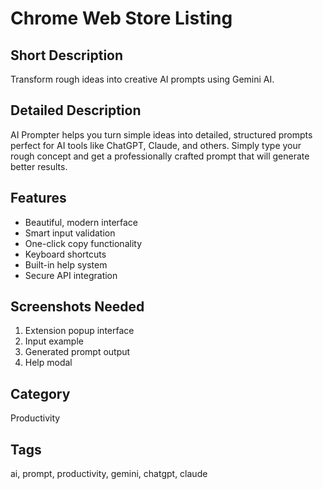 # Chrome Web Store Listing

## Short Description
Transform rough ideas into creative AI prompts using Gemini AI.

## Detailed Description
AI Prompter helps you turn simple ideas into detailed, structured prompts perfect for AI tools like ChatGPT, Claude, and others. Simply type your rough concept and get a professionally crafted prompt that will generate better results.

## Features
- Beautiful, modern interface
- Smart input validation
- One-click copy functionality
- Keyboard shortcuts
- Built-in help system
- Secure API integration

## Screenshots Needed
1. Extension popup interface
2. Input example
3. Generated prompt output
4. Help modal

## Category
Productivity

## Tags
ai, prompt, productivity, gemini, chatgpt, claude
